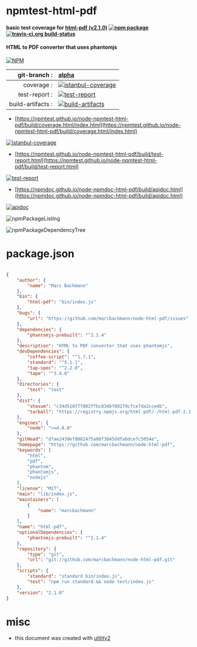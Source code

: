 # npmtest-html-pdf

#### basic test coverage for  [html-pdf (v2.1.0)](https://github.com/marcbachmann/node-html-pdf)  [![npm package](https://img.shields.io/npm/v/npmtest-html-pdf.svg?style=flat-square)](https://www.npmjs.org/package/npmtest-html-pdf) [![travis-ci.org build-status](https://api.travis-ci.org/npmtest/node-npmtest-html-pdf.svg)](https://travis-ci.org/npmtest/node-npmtest-html-pdf)

#### HTML to PDF converter that uses phantomjs

[![NPM](https://nodei.co/npm/html-pdf.png?downloads=true&downloadRank=true&stars=true)](https://www.npmjs.com/package/html-pdf)

| git-branch : | [alpha](https://github.com/npmtest/node-npmtest-html-pdf/tree/alpha)|
|--:|:--|
| coverage : | [![istanbul-coverage](https://npmtest.github.io/node-npmtest-html-pdf/build/coverage.badge.svg)](https://npmtest.github.io/node-npmtest-html-pdf/build/coverage.html/index.html)|
| test-report : | [![test-report](https://npmtest.github.io/node-npmtest-html-pdf/build/test-report.badge.svg)](https://npmtest.github.io/node-npmtest-html-pdf/build/test-report.html)|
| build-artifacts : | [![build-artifacts](https://npmtest.github.io/node-npmtest-html-pdf/glyphicons_144_folder_open.png)](https://github.com/npmtest/node-npmtest-html-pdf/tree/gh-pages/build)|

- [https://npmtest.github.io/node-npmtest-html-pdf/build/coverage.html/index.html](https://npmtest.github.io/node-npmtest-html-pdf/build/coverage.html/index.html)

[![istanbul-coverage](https://npmtest.github.io/node-npmtest-html-pdf/build/screenCapture.buildCi.browser.%252Ftmp%252Fbuild%252Fcoverage.lib.html.png)](https://npmtest.github.io/node-npmtest-html-pdf/build/coverage.html/index.html)

- [https://npmtest.github.io/node-npmtest-html-pdf/build/test-report.html](https://npmtest.github.io/node-npmtest-html-pdf/build/test-report.html)

[![test-report](https://npmtest.github.io/node-npmtest-html-pdf/build/screenCapture.buildCi.browser.%252Ftmp%252Fbuild%252Ftest-report.html.png)](https://npmtest.github.io/node-npmtest-html-pdf/build/test-report.html)

- [https://npmdoc.github.io/node-npmdoc-html-pdf/build/apidoc.html](https://npmdoc.github.io/node-npmdoc-html-pdf/build/apidoc.html)

[![apidoc](https://npmdoc.github.io/node-npmdoc-html-pdf/build/screenCapture.buildCi.browser.%252Ftmp%252Fbuild%252Fapidoc.html.png)](https://npmdoc.github.io/node-npmdoc-html-pdf/build/apidoc.html)

![npmPackageListing](https://npmtest.github.io/node-npmtest-html-pdf/build/screenCapture.npmPackageListing.svg)

![npmPackageDependencyTree](https://npmtest.github.io/node-npmtest-html-pdf/build/screenCapture.npmPackageDependencyTree.svg)



# package.json

```json

{
    "author": {
        "name": "Marc Bachmann"
    },
    "bin": {
        "html-pdf": "bin/index.js"
    },
    "bugs": {
        "url": "https://github.com/marcbachmann/node-html-pdf/issues"
    },
    "dependencies": {
        "phantomjs-prebuilt": "^2.1.4"
    },
    "description": "HTML to PDF converter that uses phantomjs",
    "devDependencies": {
        "coffee-script": "^1.7.1",
        "standard": "^5.1.1",
        "tap-spec": "^2.2.0",
        "tape": "^3.4.0"
    },
    "directories": {
        "test": "test"
    },
    "dist": {
        "shasum": "c34d518f7f802ffbc834bf80279cfce7da2cce4b",
        "tarball": "https://registry.npmjs.org/html-pdf/-/html-pdf-2.1.0.tgz"
    },
    "engines": {
        "node": ">=4.0.0"
    },
    "gitHead": "d7ae2439ef8082475a80f3045ddfa6dce7c5054e",
    "homepage": "https://github.com/marcbachmann/node-html-pdf",
    "keywords": [
        "html",
        "pdf",
        "phantom",
        "phantomjs",
        "nodejs"
    ],
    "license": "MIT",
    "main": "lib/index.js",
    "maintainers": [
        {
            "name": "marcbachmann"
        }
    ],
    "name": "html-pdf",
    "optionalDependencies": {
        "phantomjs-prebuilt": "^2.1.4"
    },
    "repository": {
        "type": "git",
        "url": "git://github.com/marcbachmann/node-html-pdf.git"
    },
    "scripts": {
        "standard": "standard bin/index.js",
        "test": "npm run standard && node test/index.js"
    },
    "version": "2.1.0"
}
```



# misc
- this document was created with [utility2](https://github.com/kaizhu256/node-utility2)
